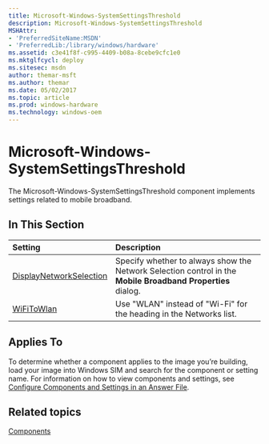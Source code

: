```yaml
---
title: Microsoft-Windows-SystemSettingsThreshold
description: Microsoft-Windows-SystemSettingsThreshold
MSHAttr:
- 'PreferredSiteName:MSDN'
- 'PreferredLib:/library/windows/hardware'
ms.assetid: c3e41f8f-c995-4409-b08a-8cebe9cfc1e0
ms.mktglfcycl: deploy
ms.sitesec: msdn
author: themar-msft
ms.author: themar
ms.date: 05/02/2017
ms.topic: article
ms.prod: windows-hardware
ms.technology: windows-oem
---
```

# Microsoft-Windows-SystemSettingsThreshold

The Microsoft-Windows-SystemSettingsThreshold component implements settings related to mobile broadband.

## In This Section

| Setting                 | Description                                                                           |
|:------------------------|:--------------------------------------------------------------------------------------|
| [DisplayNetworkSelection](microsoft-windows-systemsettingsthreshold-displaynetworkselection.md) | Specify whether to always show the Network Selection control in the <strong>Mobile Broadband Properties</strong> dialog. |
| [WiFiToWlan](microsoft-windows-systemsettingsthreshold-wifitowlan.md) | Use &quot;WLAN&quot; instead of &quot;Wi-Fi&quot; for the heading in the Networks list. |

## Applies To

To determine whether a component applies to the image you’re building, load your image into Windows SIM and search for the component or setting name. For information on how to view components and settings, see [Configure Components and Settings in an Answer File](https://docs.microsoft.com/en-us/windows-hardware/customize/desktop/wsim/configure-components-and-settings-in-an-answer-file).

## Related topics

[Components](components-b-unattend.md)
